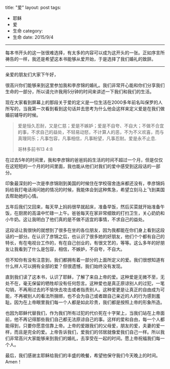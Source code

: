 title: "爱"
layout: post
tags:
  - 耶稣
  - 爱
  - 生命
category:
  - 生命
date: 2015/9/4
---

每本书开头的这一张很难选择，有太多的内容可以成为这开头的一张。正如序言所祷告的一样，我还是希望这本书能够从爱开始，于是选择了我们婚礼的致辞。

* * *

亲爱的朋友们大家下午好，

很高兴你们能够来到这里参加我和李彦锦的婚礼。我们非常开心能和你们分享我们生命的一部分，所以请允许我用5分钟的时间来讲述一下我们和我们的生活。

现在大家看到屏幕上的那段关于爱的定义是一位生活在2000多年前名叫保罗的人所写的，当我第一次看到看到这句话并去思考为什么他会这样来定义爱是在我们做婚前辅导的时候。

> 爱是恒久忍耐，又是仁慈；爱是不嫉妒；爱是不自夸、不自大；不做不合宜的事，不求自己的益处，不轻易动怒，不计算人的恶，不为不义欢喜，而与真理同乐；凡事包容，凡事相信，凡事盼望，凡事忍耐。爱是永不止息.
>
> 哥林多前书13 4:8

在过去5年的时间里，我和李彦锦的爸爸妈妈生活的时间不超过一个月，但是仅仅在这短短的一个月的时间里面，我也能从他们对我们的爱中感受到这段话的一部分。

印象最深刻的一次是李彦锦刚到美国的时候住在学校宿舍连床都还没有，李彦锦妈妈给我打电话询问她的情况的时候，我能体会到这种焦急，希望立刻马上飞到美国去帮助她的心情。

五年后我们又回来，每天早上妈妈很早就起床，准备早饭，然后买菜就开始准备午饭，在厨房的高温中忙碌一上午。爸爸每天在家非常细致的打扫卫生，关心奶奶和小牛奶。这让我明白了他们真的是不做不适宜的事情，不求自己的益处。

这段话让我很快的就想到了很多在坐的各位朋友，因为我都能在你们身上看到这段话的一部分。在认识了彦锦之后，也认识了很多她的好朋友，他们个个都有自己的特长，有在电视台工作的，有在自己创业的，有很文艺的，等等。这么多年的好朋友让我看到了什么是包容，相信，不嫉妒，不自夸，不自大。

但不知你有没有注意到，我们都拥有着一部分的上面所定义的爱。我们很想知道有什么样人可以拥有全部的爱？但很遗憾，我们始终没有发现。

直到我们读了这本书，认识了耶稣，了解了来自上帝的爱。这种爱是无微不至，无处不在，毫无保留的牺牲却没有任何怨言。这种爱也是真正原谅别人的过犯，一笔勾销，不再用过去的不愉快去攻击或者指责别人。这种爱更是让真正的自由成为可能，不再被别人的看法所捆绑，也不会为自己或者跟自己亲近的人的行为感到羞耻。因为在上帝眼里我们每一个人都是如此珍贵，我们都是按照上帝的形象所造。

也因为耶稣代替我们，作为我们所有过犯的代价死在十字架上，当我们站在上帝面前，他不再记得那些我们自己都无法原谅自己的事。这样的爱和自由，每一个人都能得到，只要你愿意信靠上帝。上帝的爱跟我们的父母爱，朋友的爱，夫妻的爱一样，而且是完全的爱。上帝告诉我们，爱我们的邻居就像爱我们自己一样。所以我们非常高兴大家能够来到我们的婚礼，去享受在一起的时间。愿上帝祝福我们每一个人。

最后，我们感谢主耶稣给我们的丰盛的晩餐，希望他保守我们今天晚上的时间。Amen！
